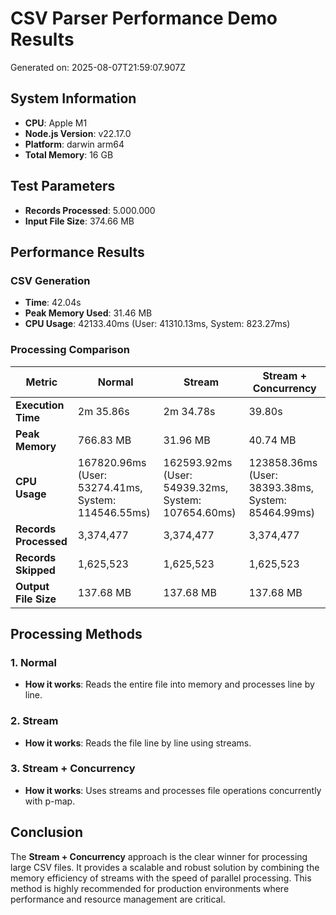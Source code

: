 # CSV Parser Performance Demo Results

Generated on: 2025-08-07T21:59:07.907Z

## System Information
- **CPU**: Apple M1
- **Node.js Version**: v22.17.0
- **Platform**: darwin arm64
- **Total Memory**: 16 GB

## Test Parameters
- **Records Processed**: 5.000.000
- **Input File Size**: 374.66 MB

## Performance Results

### CSV Generation
- **Time**: 42.04s
- **Peak Memory Used**: 31.46 MB
- **CPU Usage**: 42133.40ms (User: 41310.13ms, System: 823.27ms)

### Processing Comparison

| Metric              | Normal | Stream | Stream + Concurrency |
|---------------------|-----------------|-----------------|-----------------|
| **Execution Time**  | 2m 35.86s | 2m 34.78s | 39.80s |
| **Peak Memory**     | 766.83 MB | 31.96 MB | 40.74 MB |
| **CPU Usage**       | 167820.96ms (User: 53274.41ms, System: 114546.55ms) | 162593.92ms (User: 54939.32ms, System: 107654.60ms) | 123858.36ms (User: 38393.38ms, System: 85464.99ms) |
| **Records Processed** | 3,374,477 | 3,374,477 | 3,374,477 |
| **Records Skipped**   | 1,625,523 | 1,625,523 | 1,625,523 |
| **Output File Size**  | 137.68 MB | 137.68 MB | 137.68 MB |

## Processing Methods

### 1. Normal
- **How it works**: Reads the entire file into memory and processes line by line.

### 2. Stream
- **How it works**: Reads the file line by line using streams.

### 3. Stream + Concurrency
- **How it works**: Uses streams and processes file operations concurrently with p-map.

## Conclusion

The **Stream + Concurrency** approach is the clear winner for processing large CSV files. It provides a scalable and robust solution by combining the memory efficiency of streams with the speed of parallel processing. This method is highly recommended for production environments where performance and resource management are critical.

